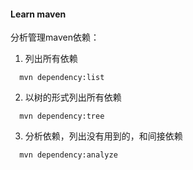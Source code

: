 #### Learn maven

分析管理maven依赖：

1. 列出所有依赖
```
  mvn dependency:list
```

2. 以树的形式列出所有依赖
```
  mvn dependency:tree
```

3. 分析依赖，列出没有用到的，和间接依赖
```
  mvn dependency:analyze
```
